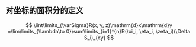 ## 对坐标的面积分的定义

$$
\iint\limits_{\varSigma}R(x, y, z)\mathrm{d}x\mathrm{d}y
=\lim\limits_{\lambda\to 0}\sum\limits_{i=1}^{n}R(\xi_i, \eta_i, \zeta_i)(\Delta S_i)_{xy}
$$
